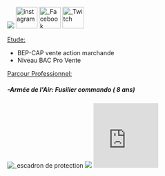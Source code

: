 <htlm>
    
  <head>
       <p><img src= "https://image-uniservice.linternaute.com/image/150/1389758640/11742809.jpg">          
  <img
  src="https://png2.kisspng.com/sh/adfec6db3a112baa640e4e636a765376/L0KzQYm3WMI1N5pofpH0aYP2gLBuTfNwdaF6jNd7LXnmf7B6TfNtcaEyeeR9LXzyd7E0kQJwbKZojJ9yboP3cbj5gf0ubKZxe9c2d3Xldr32l71pfJ5xReluYoPshLa0lPVueJ1mjNc2NXK7QIaBgvIzapc4TKI3NUS8SIa6U8MyPWQ6SaUCOUe8QYm1kP5o/kisspng-computer-icons-clip-art-logo-product-instagram-dulce-webflow-html-website-template-5b8058bb2bf340.54985333153513797918.png"     width="50" height="50" alt="instagram" href= "https://www.instagram.com/azekiell/" title="instagram">
          <a 
         href="https://www.facebook.com/beauvallet.julien" title="Facebook"><img  width="50" ; alt="_Facebook" 
 src="https://png2.kisspng.com/sh/c77b738567e0ee7bd746311ddbcbb6c7/L0KzQYm3U8E6N6V7j5H0aYP2gLBuTfZia5Znh9H0LXzyd7E0kB9kcZJxRd9uZHnkPbT2jgB2fJZ3Rdtsb372PbrqjB4ubpJofdR4b3uwdMPolBlvb146edQ5MnblR4HpWfFlPV8AUKM8M0W4QYK8UsE1QWYAUaM5NEe4PsH1h5==/kisspng-facebook-logo-social-media-computer-icons-icon-facebook-drawing-5ab02fb70b9ad5.9813355115214959910475.png"></a>
          <a 
         href="https://www.twitch.tv/djub0otv" title="Twitch"><img width="50" ; alt="_Twitch"
                                                                   src="https://icon-library.net//images/twitch-icon-png/twitch-icon-png-0.jpg"></a></p>
         </head>
    
 <body>
   <span style="text-decoration: underline;">Etude:</span>
     <ul>
      <li>BEP-CAP vente action marchande</li>
      <li>Niveau BAC Pro Vente</li>
     </ul>
  
   <span style="text-decoration: underline;">Parcour Professionnel:</span>
 
   <h5>-Armée de l'Air: Fusilier commando ( 8 ans)</h5>
  
   <p>
      <img 
           src="https://unplyondotorg.files.wordpress.com/2015/11/fusco512.png?w=150&h=150" alt="_escadron de protection">
      <img 
           src= "https://a4-images.myspacecdn.com/images04/8/c3f4ffcffe274591b6ae50a3f2e1cce5/full.jpg">
      <iframe 
           src="https://giphy.com/embed/9P94yLRR2R4LFNNXIg" width="150" height="150" frameBorder="0" class="giphy-embed" allowFullScreen></a></p>
  
   <h5>-STEF: Agent de Quai ( 2 ans)</h5>
         <img src= https://fracademic.com/pictures/frwiki/76/Logo_STEF-TFE.JPG width="50">
         
  </body>
<htlm>

